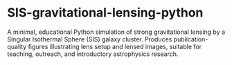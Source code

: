 # SIS-gravitational-lensing-python
A minimal, educational Python simulation of strong gravitational lensing by a Singular Isothermal Sphere (SIS) galaxy cluster. Produces publication-quality figures illustrating lens setup and lensed images, suitable for teaching, outreach, and introductory astrophysics research.
